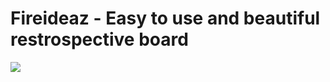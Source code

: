 # Fireideaz - Easy to use and beautiful restrospective board

<a href="https://codeclimate.com/github/glauberramos/firedeaz"><img src="https://codeclimate.com/github/glauberramos/firedeaz/badges/gpa.svg" /></a>
